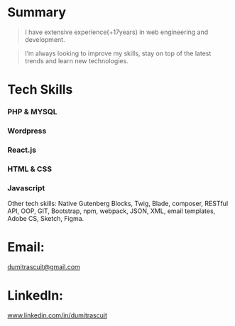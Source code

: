 # Summary

> I have extensive experience(+17years) in web engineering and development.

> I’m always looking to improve my skills, stay on top of the latest trends and learn new technologies.

# Tech Skills
### PHP & MYSQL 
### Wordpress
### React.js
### HTML & CSS
### Javascript

Other tech skills: Native Gutenberg Blocks, Twig, Blade, composer, RESTful API, OOP, GIT, Bootstrap, npm, webpack, JSON, XML, email templates, Adobe CS, Sketch, Figma.

# Email:
dumitrascuit@gmail.com

# LinkedIn:
www.linkedin.com/in/dumitrascuit
